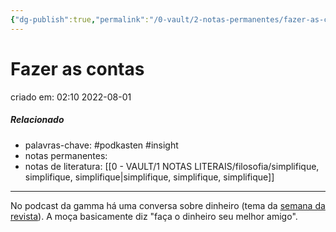```yaml
---
{"dg-publish":true,"permalink":"/0-vault/2-notas-permanentes/fazer-as-contas/","tags":["permanente","podkasten","insight"],"dgHomeLink":true,"dgShowLocalGraph":true,"dgShowFileTree":true,"dgEnableSearch":true,"noteIcon":""}
---
```


# Fazer as contas
criado em: 02:10 2022-08-01

##### Relacionado
- palavras-chave: #podkasten #insight 
- notas permanentes: 
- notas de literatura: [[0 - VAULT/1 NOTAS LITERAIS/filosofia/simplifique, simplifique, simplifique\|simplifique, simplifique, simplifique]]

---

No podcast da gamma há uma conversa sobre dinheiro (tema da [semana da revista](https://gamarevista.uol.com.br/)). A moça basicamente diz "faça o dinheiro seu melhor amigo".

